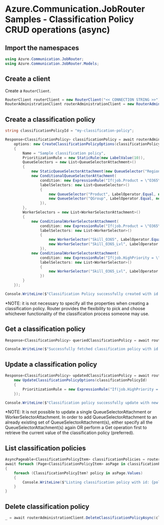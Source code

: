 # Azure.Communication.JobRouter Samples - Classification Policy CRUD operations (async)

## Import the namespaces

```C# Snippet:Azure_Communication_JobRouter_Tests_Samples_UsingStatements
using Azure.Communication.JobRouter;
using Azure.Communication.JobRouter.Models;
```

## Create a client

Create a `RouterClient`.

```C# Snippet:Azure_Communication_JobRouter_Tests_Samples_CreateClient
RouterClient routerClient = new RouterClient("<< CONNECTION STRING >>");
RouterAdministrationClient routerAdministrationClient = new RouterAdministrationClient("<< CONNECTION STRING >>");
```

## Create a classification policy

```C# Snippet:Azure_Communication_JobRouter_Tests_Samples_Crud_CreateClassificationPolicy_Async
string classificationPolicyId = "my-classification-policy";

Response<ClassificationPolicy> classificationPolicy = await routerAdministrationClient.CreateClassificationPolicyAsync(
    options: new CreateClassificationPolicyOptions(classificationPolicyId)
    {
        Name = "Sample classification policy",
        PrioritizationRule = new StaticRule(new LabelValue(10)),
        QueueSelectors = new List<QueueSelectorAttachment>()
        {
            new StaticQueueSelectorAttachment(new QueueSelector("Region", LabelOperator.Equal, new LabelValue("NA"))),
            new ConditionalQueueSelectorAttachment(
                condition: new ExpressionRule("If(job.Product = \"O365\", true, false)"),
                labelSelectors: new List<QueueSelector>()
                {
                    new QueueSelector("Product", LabelOperator.Equal, new LabelValue("O365")),
                    new QueueSelector("QGroup", LabelOperator.Equal, new LabelValue("NA_O365"))
                }),
        },
        WorkerSelectors = new List<WorkerSelectorAttachment>()
        {
            new ConditionalWorkerSelectorAttachment(
                condition: new ExpressionRule("If(job.Product = \"O365\", true, false)"),
                labelSelectors: new List<WorkerSelector>()
                {
                    new WorkerSelector("Skill_O365", LabelOperator.Equal, new LabelValue(true)),
                    new WorkerSelector("Skill_O365_Lvl", LabelOperator.GreaterThanEqual, new LabelValue(1))
                }),
            new ConditionalWorkerSelectorAttachment(
                condition: new ExpressionRule("If(job.HighPriority = \"true\", true, false)"),
                labelSelectors: new List<WorkerSelector>()
                {
                    new WorkerSelector("Skill_O365_Lvl", LabelOperator.GreaterThanEqual, new LabelValue(10))
                })
        }
    });

Console.WriteLine($"Classification Policy successfully created with id: {classificationPolicy.Value.Id}");
```

*NOTE: it is not necessary to specify all the properties when creating a classification policy. Router provides the flexibility to pick and choose whichever functionality of the classification process someone may use.

## Get a classification policy

```C# Snippet:Azure_Communication_JobRouter_Tests_Samples_Crud_GetClassificationPolicy_Async
Response<ClassificationPolicy> queriedClassificationPolicy = await routerAdministrationClient.GetClassificationPolicyAsync(classificationPolicyId);

Console.WriteLine($"Successfully fetched classification policy with id: {queriedClassificationPolicy.Value.Id}");
```

## Update a classification policy

```C# Snippet:Azure_Communication_JobRouter_Tests_Samples_Crud_UpdateClassificationPolicy_Async
Response<ClassificationPolicy> updatedClassificationPolicy = await routerAdministrationClient.UpdateClassificationPolicyAsync(
    new UpdateClassificationPolicyOptions(classificationPolicyId)
    {
        PrioritizationRule = new ExpressionRule("If(job.HighPriority = \"true\", 50, 10)")
    });

Console.WriteLine($"Classification policy successfully update with new prioritization rule. RuleType: {updatedClassificationPolicy.Value.PrioritizationRule.Kind}");
```

*NOTE: It is not possible to update a single QueueSelectorAttachment or WorkerSelectorAttachment. In order to add QueueSelectorAttachment to an already existing set of QueueSelectorAttachment(s), either specify all the QueueSelectorAttachment(s) again OR perform a Get operation first to retrieve the current value of the classification policy (preferred).

## List classification policies

```C# Snippet:Azure_Communication_JobRouter_Tests_Samples_Crud_GetClassificationPolicies_Async
AsyncPageable<ClassificationPolicyItem> classificationPolicies = routerAdministrationClient.GetClassificationPoliciesAsync();
await foreach (Page<ClassificationPolicyItem> asPage in classificationPolicies.AsPages(pageSizeHint: 10))
{
    foreach (ClassificationPolicyItem? policy in asPage.Values)
    {
        Console.WriteLine($"Listing classification policy with id: {policy.ClassificationPolicy.Id}");
    }
}
```

## Delete classification policy

```C# Snippet:Azure_Communication_JobRouter_Tests_Samples_Crud_DeleteClassificationPolicy_Async
_ = await routerAdministrationClient.DeleteClassificationPolicyAsync(classificationPolicyId);
```
